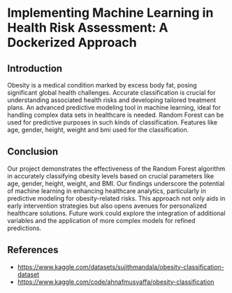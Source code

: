 # Implementing Machine Learning in Health Risk Assessment: A Dockerized Approach

## Introduction

Obesity is a medical condition marked by excess body fat, posing significant global health challenges.
Accurate classification is crucial for understanding associated health risks and developing tailored treatment plans.
An advanced predictive modeling tool in machine learning, ideal for handling complex data sets in healthcare is needed.
Random Forest can be used for predictive purposes in such kinds of classification.
Features like age, gender, height, weight and bmi used for the classification.

## Conclusion

Our project demonstrates the effectiveness of the Random Forest algorithm in accurately classifying obesity levels based on crucial parameters like age, gender, height, weight, and BMI.
Our findings underscore the potential of machine learning in enhancing healthcare analytics, particularly in predictive modeling for obesity-related risks. 
This approach not only aids in early intervention strategies but also opens avenues for personalized healthcare solutions. 
Future work could explore the integration of additional variables and the application of more complex models for refined predictions.

## References

- https://www.kaggle.com/datasets/sujithmandala/obesity-classification-dataset
- https://www.kaggle.com/code/ahnafmusyaffa/obesity-classification



